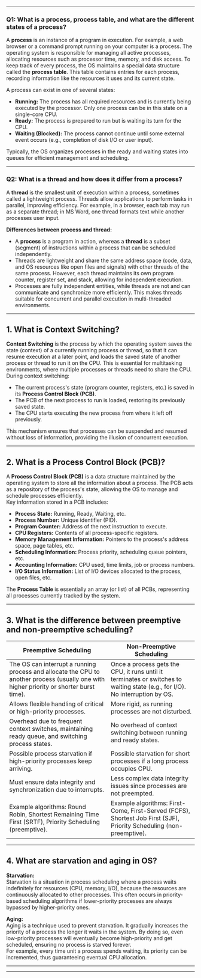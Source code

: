 
---

### Q1: What is a process, process table, and what are the different states of a process?

A **process** is an instance of a program in execution. For example, a web browser or a command prompt running on your computer is a process. The operating system is responsible for managing all active processes, allocating resources such as processor time, memory, and disk access. To keep track of every process, the OS maintains a special data structure called the **process table**. This table contains entries for each process, recording information like the resources it uses and its current state.

A process can exist in one of several states:
- **Running:** The process has all required resources and is currently being executed by the processor. Only one process can be in this state on a single-core CPU.
- **Ready:** The process is prepared to run but is waiting its turn for the CPU.
- **Waiting (Blocked):** The process cannot continue until some external event occurs (e.g., completion of disk I/O or user input).

Typically, the OS organizes processes in the ready and waiting states into queues for efficient management and scheduling.

---

### Q2: What is a thread and how does it differ from a process?

A **thread** is the smallest unit of execution within a process, sometimes called a lightweight process. Threads allow applications to perform tasks in parallel, improving efficiency. For example, in a browser, each tab may run as a separate thread; in MS Word, one thread formats text while another processes user input.

**Differences between process and thread:**
- A **process** is a program in action, whereas a **thread** is a subset (segment) of instructions within a process that can be scheduled independently.
- Threads are lightweight and share the same address space (code, data, and OS resources like open files and signals) with other threads of the same process. However, each thread maintains its own program counter, register set, and stack, allowing for independent execution.
- Processes are fully independent entities, while threads are not and can communicate and synchronize more efficiently. This makes threads suitable for concurrent and parallel execution in multi-threaded environments.
---

## 1. What is Context Switching?

**Context Switching** is the process by which the operating system saves the state (context) of a currently running process or thread, so that it can resume execution at a later point, and loads the saved state of another process or thread to run it on the CPU. This is essential for multitasking environments, where multiple processes or threads need to share the CPU.  
During context switching:
- The current process's state (program counter, registers, etc.) is saved in its **Process Control Block (PCB)**.
- The PCB of the next process to run is loaded, restoring its previously saved state.
- The CPU starts executing the new process from where it left off previously.

This mechanism ensures that processes can be suspended and resumed without loss of information, providing the illusion of concurrent execution.

---

## 2. What is a Process Control Block (PCB)?

A **Process Control Block (PCB)** is a data structure maintained by the operating system to store all the information about a process. The PCB acts as a repository of the process's state, allowing the OS to manage and schedule processes efficiently.  
Key information stored in a PCB includes:
- **Process State:** Running, Ready, Waiting, etc.
- **Process Number:** Unique identifier (PID).
- **Program Counter:** Address of the next instruction to execute.
- **CPU Registers:** Contents of all process-specific registers.
- **Memory Management Information:** Pointers to the process's address space, page tables, etc.
- **Scheduling Information:** Process priority, scheduling queue pointers, etc.
- **Accounting Information:** CPU used, time limits, job or process numbers.
- **I/O Status Information:** List of I/O devices allocated to the process, open files, etc.

The **Process Table** is essentially an array (or list) of all PCBs, representing all processes currently tracked by the system.

---

## 3. What is the difference between preemptive and non-preemptive scheduling?

| Preemptive Scheduling | Non-Preemptive Scheduling |
|----------------------|--------------------------|
| The OS can interrupt a running process and allocate the CPU to another process (usually one with higher priority or shorter burst time). | Once a process gets the CPU, it runs until it terminates or switches to waiting state (e.g., for I/O). No interruption by OS. |
| Allows flexible handling of critical or high-priority processes. | More rigid, as running processes are not disturbed. |
| Overhead due to frequent context switches, maintaining ready queue, and switching process states. | No overhead of context switching between running and ready states. |
| Possible process starvation if high-priority processes keep arriving. | Possible starvation for short processes if a long process occupies CPU. |
| Must ensure data integrity and synchronization due to interrupts. | Less complex data integrity issues since processes are not preempted. |
| Example algorithms: Round Robin, Shortest Remaining Time First (SRTF), Priority Scheduling (preemptive). | Example algorithms: First-Come, First-Served (FCFS), Shortest Job First (SJF), Priority Scheduling (non-preemptive). |

---

## 4. What are starvation and aging in OS?

**Starvation:**  
Starvation is a situation in process scheduling where a process waits indefinitely for resources (CPU, memory, I/O), because the resources are continuously allocated to other processes. This often occurs in priority-based scheduling algorithms if lower-priority processes are always bypassed by higher-priority ones.

**Aging:**  
Aging is a technique used to prevent starvation. It gradually increases the priority of a process the longer it waits in the system. By doing so, even low-priority processes will eventually become high-priority and get scheduled, ensuring no process is starved forever.  
For example, every time unit a process spends waiting, its priority can be incremented, thus guaranteeing eventual CPU allocation.

---
---

